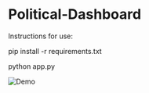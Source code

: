 # Political-Dashboard

Instructions for use:

pip install -r requirements.txt

python app.py


![Demo](https://user-images.githubusercontent.com/45270133/148652853-ed4ca026-a9d0-48c0-a76f-7d833ee5d1c4.PNG)
